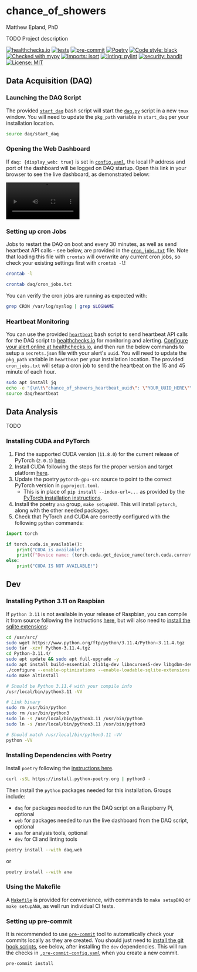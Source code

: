 # chance\_of\_showers
Matthew Epland, PhD

TODO Project description

[![healthchecks.io](https://healthchecks.io/badge/63dd8297-b724-4e7d-988b-7eeeca/0nnc0EMy.svg)](https://healthchecks.io)
[![tests](https://github.com/mepland/chance_of_showers/actions/workflows/tests.yml/badge.svg)](https://github.com/mepland/chance_of_showers/actions/workflows/tests.yml)
[![pre-commit](https://img.shields.io/badge/pre--commit-enabled-brightgreen?logo=pre-commit)](https://github.com/pre-commit/pre-commit)
[![Poetry](https://img.shields.io/endpoint?url=https://python-poetry.org/badge/v0.json)](https://python-poetry.org)
[![Code style: black](https://img.shields.io/badge/code%20style-black-000000.svg)](https://github.com/psf/black)
[![Checked with mypy](https://www.mypy-lang.org/static/mypy_badge.svg)](https://mypy-lang.org/)
[![Imports: isort](https://img.shields.io/badge/%20imports-isort-%231674b1?style=flat&labelColor=ef8336)](https://pycqa.github.io/isort/)
[![linting: pylint](https://img.shields.io/badge/linting-pylint-yellowgreen)](https://github.com/pylint-dev/pylint)
[![security: bandit](https://img.shields.io/badge/security-bandit-yellow.svg)](https://github.com/PyCQA/bandit)
[![License: MIT](https://img.shields.io/badge/License-MIT-yellow.svg)](https://github.com/mepland/chance_of_showers/blob/main/LICENSE.md)

## Data Acquisition (DAQ)

### Launching the DAQ Script
The provided [`start_daq`](daq/start_daq) bash script will start the [`daq.py`](daq/daq.py) script in a new `tmux` window.
You will need to update the `pkg_path` variable in `start_daq` per your installation location.
```bash
source daq/start_daq
```

### Opening the Web Dashboard
If `daq: {display_web: true}` is set in [`config.yaml`](config.yaml),
the local IP address and port of the dashboard will be logged on DAQ startup.
Open this link in your browser to see the live dashboard, as demonstrated below:

<video src="media/chance_of_showers_dashboard_demo.mp4" width=200></video>

### Setting up cron Jobs
Jobs to restart the DAQ on boot and every 30 minutes,
as well as send heartbeat API calls - see below,
are provided in the [`cron_jobs.txt`](daq/cron_jobs.txt) file.
Note that loading this file with `crontab` will overwrite any current cron jobs,
so check your existing settings first with `crontab -l`!
```bash
crontab -l

crontab daq/cron_jobs.txt
```

You can verify the cron jobs are running as expected with:
```bash
grep CRON /var/log/syslog | grep $LOGNAME
```

### Heartbeat Monitoring
You can use the provided [`heartbeat`](daq/heartbeat) bash script to send heartbeat API calls
for the DAQ script to [healthchecks.io](https://healthchecks.io) for monitoring and alerting.
[Configure your alert online at healthchecks.io](https://healthchecks.io/docs/configuring_checks/),
and then run the below commands to setup a `secrets.json` file with your alert's `uuid`.
You will need to update the `pkg_path` variable in `heartbeat` per your installation location.
The provided `cron_jobs.txt` will setup a cron job to send the heartbeat on the 15 and 45 minute of each hour.
```bash
sudo apt install jq
echo -e "{\n\t\"chance_of_showers_heartbeat_uuid\": \"YOUR_UUID_HERE\"\n}" > secrets.json
source daq/heartbeat
```

## Data Analysis

TODO

### Installing CUDA and PyTorch
1. Find the supported CUDA version (`11.8.0`) for the current release of PyTorch (`2.0.1`) [here](https://pytorch.org/get-started/locally/).
2. Install CUDA following the steps for the proper version and target platform [here](https://developer.nvidia.com/cuda-toolkit-archive).
3. Update the poetry `pytorch-gpu-src` source to point to the correct PyTorch version in `pyproject.toml`.
	- This is in place of `pip install --index-url=...` as provided by the [PyTorch installation instructions](https://pytorch.org/get-started/locally/).
4. Install the poetry `ana` group, `make setupANA`. This will install `pytorch`, along with the other needed packages.
5. Check that PyTorch and CUDA are correctly configured with the following `python` commands:
```python
import torch

if torch.cuda.is_available():
    print("CUDA is available")
    print(f"Device name: {torch.cuda.get_device_name(torch.cuda.current_device())}")
else:
    print("CUDA IS NOT AVAILABLE!")
```

## Dev

### Installing Python 3.11 on Raspbian
If `python 3.11` is not available in your release of Raspbian,
you can compile it from source following the instructions [here](https://aruljohn.com/blog/python-raspberrypi),
but will also need to [install the sqlite extensions](https://stackoverflow.com/a/24449632):
```bash
cd /usr/src/
sudo wget https://www.python.org/ftp/python/3.11.4/Python-3.11.4.tgz
sudo tar -xzvf Python-3.11.4.tgz
cd Python-3.11.4/
sudo apt update && sudo apt full-upgrade -y
sudo apt install build-essential zlib1g-dev libncurses5-dev libgdbm-dev libnss3-dev libsqlite3-dev -y
./configure --enable-optimizations --enable-loadable-sqlite-extensions
sudo make altinstall

# Should be Python 3.11.4 with your compile info
/usr/local/bin/python3.11 -VV

# Link binary
sudo rm /usr/bin/python
sudo rm /usr/bin/python3
sudo ln -s /usr/local/bin/python3.11 /usr/bin/python
sudo ln -s /usr/local/bin/python3.11 /usr/bin/python3

# Should match /usr/local/bin/python3.11 -VV
python -VV
```

### Installing Dependencies with Poetry
Install `poetry` following the [instructions here](https://python-poetry.org/docs/#installation).
```bash
curl -sSL https://install.python-poetry.org | python3 -
```
Then install the `python` packages needed for this installation. Groups include:
- `daq` for packages needed to run the DAQ script on a Raspberry Pi, optional
- `web` for packages needed to run the live dashboard from the DAQ script, optional
- `ana` for analysis tools, optional
- `dev` for CI and linting tools

```bash
poetry install --with daq,web
```
or
```bash
poetry install --with ana
```

### Using the Makefile
A [`Makefile`](Makefile) is provided for convenience,
with commands to `make setupDAQ` or `make setupANA`,
as well run individual CI tests.

### Setting up pre-commit
It is recommended to use [`pre-commit`](https://pre-commit.com) tool to automatically check your commits locally as they are created.
You should just need to [install the git hook scripts](https://pre-commit.com/#3-install-the-git-hook-scripts), see below, after installing the `dev` dependencies. This will run the checks in [`.pre-commit-config.yaml`](.pre-commit-config.yaml) when you create a new commit.
```bash
pre-commit install
```
